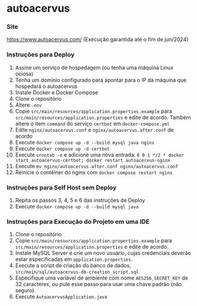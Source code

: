 # autoacervus

### Site
<https://www.autoacervus.com/>  (Execução garantida até o fim de jun/2024)

### Instruções para Deploy

1. Assine um serviço de hospedagem (ou tenha uma máquina Linux ociosa)
2. Tenha um domínio configurado para apontar para o IP da máquina que hospedará o autoacervus
3. Instale Docker e Docker Compose
4. Clone o repositório
5. Altere `.env`
6. Copie `src/main/resources/application.properties.example` para `src/main/resources/application.properties` e edite de acordo. Também altere o item `command` do serviço `certbot` em `docker-compose.yml`
7. Edite `nginx/autoacervus.conf` e `nginx/autoacervus.after.conf` de acordo
8. Execute `docker compose up -d --build mysql java nginx`
9. Execute `docker compose up -d certbot`
10. Execute `crontab -e` e adicione uma nova entrada: `0 0 1 */2 * docker start autoacervus-certbot; docker restart autoacervus-nginx`
11. Execute `mv nginx/autoacervus.after.conf nginx/autoacervus.conf`
12. Reinicie o contêiner do nginx com `docker compose restart nginx`

### Instruções para Self Host sem Deploy

1. Repita os passos 3, 4, 5 e 6 das instruções de Deploy
2. Execute `docker compose up -d --build mysql java`

### Instruções para Execução do Projeto em uma IDE
1. Clone o repositório
2. Copie `src/main/resources/application.properties.example` para `src/main/resources/application.properties` e edite de acordo.
3. Instale MySQL Server e crie um novo usuário, cujas credenciais deverão estar especificadas em `application.properties`.
4. Execute a script de criação do banco de dados, `src/main/sql/autoacervus-db-creation_script.sql`
5. Especifique uma varíável de ambiente com nome `AES256_SECRET_KEY` de 32 caracteres, ou pule esse passo para usar uma chave padrão (não seguro).
5. Execute `AutoacervusApplication.java`